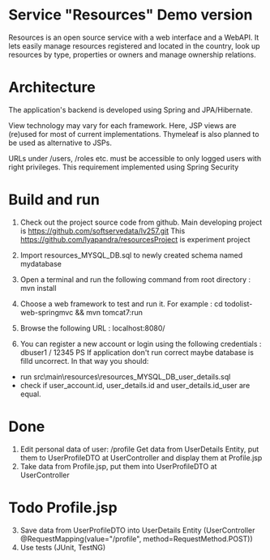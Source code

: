 # Service "Resources" Demo version

Resources is an open source service with a web interface and a WebAPI. It lets easily manage resources registered and located in the country, look up resources by type, properties or owners and manage ownership relations.

# Architecture

The application's backend is developed using Spring and JPA/Hibernate. 

View technology may vary for each framework. Here, JSP views are (re)used for most of current implementations. Thymeleaf is also planned to be used as alternative to JSPs.

URLs under /users, /roles etc. must be accessible to only logged users with right privileges. This requirement implemented using Spring Security

# Build and run
1. Check out the project source code from github. 
Main developing project is https://github.com/softservedata/lv257.git 
This https://github.com/lyapandra/resourcesProject is experiment project
  
2. Import resources_MYSQL_DB.sql to newly created schema named mydatabase

3. Open a terminal and run the following command from root directory : mvn install
4. Choose a web framework to test and run it. For example : cd todolist-web-springmvc && mvn tomcat7:run
5. Browse the following URL : localhost:8080/
6. You can register a new account or login using the following credentials : dbuser1 / 12345
PS If application don't run correct maybe database is filld uncorrect. In that way you should:
* run src\main\resources\resources_MYSQL_DB_user_details.sql
* check if user_account.id, user_details.id and user_details.id_user are equal.


# Done
1. Edit personal data of user: /profile
Get data from UserDetails Entity, put them to UserProfileDTO at UserController and display them at Profile.jsp 
2. Take data from Profile.jsp, put them into UserProfileDTO at UserController

# Todo Profile.jsp
3. Save data from UserProfileDTO into UserDetails Entity (UserController @RequestMapping(value="/profile", method=RequestMethod.POST))
4. Use tests (JUnit, TestNG) 
